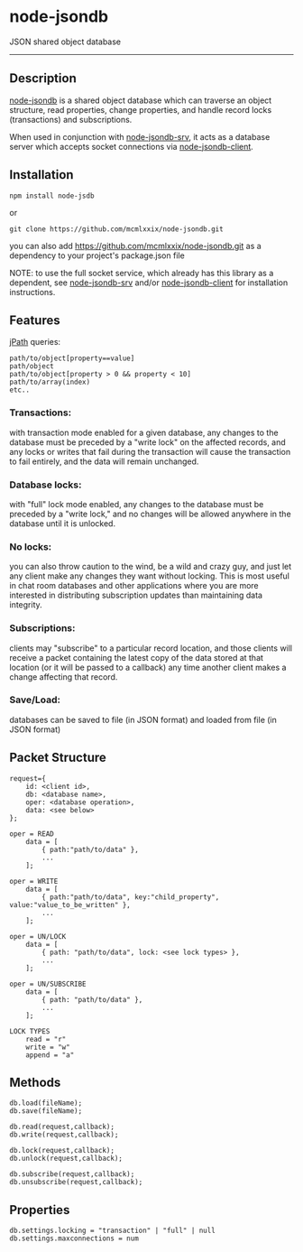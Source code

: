# node-jsondb

JSON shared object database

---
## Description

[node-jsondb](https://github.com/mcmlxxix/node-jsondb/) is a shared object database which can traverse an object structure, read properties, change properties, and handle record locks (transactions) and subscriptions. 

When used in conjunction with [node-jsondb-srv](https://github.com/mcmlxxix/node-jsondb-srv/), it acts as a database server which accepts socket connections via [node-jsondb-client](https://github.com/mcmlxxix/node-jsondb-client/).

## Installation
	
	npm install node-jsdb
	
or

	git clone https://github.com/mcmlxxix/node-jsondb.git
	
you can also add https://github.com/mcmlxxix/node-jsondb.git as a dependency to your project's package.json file

NOTE: 	to use the full socket service, which already has this library as a dependent,
		see [node-jsondb-srv](https://github.com/mcmlxxix/node-jsondb-srv/) and/or [node-jsondb-client](https://github.com/mcmlxxix/node-jsondb-client/) for installation instructions.
	
## Features

[jPath](https://github.com/mcmlxxix/node-jpath/) queries:

	path/to/object[property==value]
	path/object
	path/to/object[property > 0 && property < 10]
	path/to/array(index)
	etc..
	
### Transactions:

with transaction mode enabled for a given database, any changes to the database must be preceded by a "write lock" on the affected records, and any locks or writes that fail during the transaction will cause the transaction to fail entirely, and the data will remain unchanged.
	
### Database locks:

with "full" lock mode enabled, any changes to the database must be preceded by a "write lock," and no changes will be allowed anywhere in the database until it is unlocked.
	
### No locks:

you can also throw caution to the wind, be a wild and crazy guy, and just let any client make any changes they want without locking. This is most useful in chat room databases and other applications where you are more interested in distributing subscription updates than maintaining data integrity.
	
### Subscriptions:

clients may "subscribe" to a particular record location, and those clients will receive a packet containing the latest copy of the data stored at that location (or it will be passed to a callback) any time another client makes a change affecting that record.
	
### Save/Load:
	
databases can be saved to file (in JSON format) and loaded from file (in JSON format)
	
## Packet Structure

	request={
		id: <client id>,
		db: <database name>,
		oper: <database operation>,
		data: <see below>
	};
	
	oper = READ
		data = [
			{ path:"path/to/data" },
			...
		];
	
	oper = WRITE
		data = [
			{ path:"path/to/data", key:"child_property", value:"value_to_be_written" },
			...
		];
	
	oper = UN/LOCK
		data = [
			{ path:	"path/to/data", lock: <see lock types> },
			...
		];
		
	oper = UN/SUBSCRIBE
		data = [
			{ path:	"path/to/data" },
			...
		];
		
	LOCK TYPES
		read = "r"
		write = "w"
		append = "a"
		
## Methods

	db.load(fileName); 
	db.save(fileName);
	
	db.read(request,callback);
	db.write(request,callback);
	
	db.lock(request,callback);
	db.unlock(request,callback);
	
	db.subscribe(request,callback);
	db.unsubscribe(request,callback);
	
## Properties

	db.settings.locking = "transaction" | "full" | null
	db.settings.maxconnections = num
	
		

